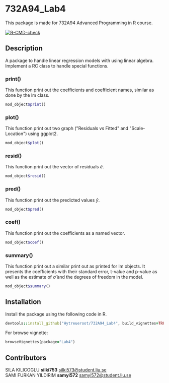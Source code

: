 # 732A94_Lab4

This package is made for 732A94 Advanced Programming in R course.

<!-- badges: start -->
[![R-CMD-check](https://github.com/Hytreueroot/732A94_Lab4/actions/workflows/R-CMD-check.yaml/badge.svg)](https://github.com/Hytreueroot/732A94_Lab4/actions/workflows/R-CMD-check.yaml)
<!-- badges: end -->


## Description
A package to handle linear regression models with using linear algebra.
Implement a RC class to handle special functions.

### print()
This function print out the coefficients and coefficient names, similar as done by the lm class.

```ruby
mod_object$print()
```

### plot()
This function print out two graph ("Residuals vs Fitted" and "Scale-Location") using ggplot2.
```ruby
mod_object$plot()
```

### resid()
This function print out the vector of residuals $\hat{e}$.

```ruby
mod_object$resid()
```

### pred()
This function print out the predicted values $\hat{y}$.

```ruby
mod_object$pred()
```

### coef()
This function print out the coefficients as a named vector.

```ruby
mod_object$coef()
```

### summary()
This function print out a similar print out as printed for lm objects. It presents the coefficients with their standard error, t-value and p-value as well as the estimate of $\hat{σ}$ and the degrees of freedom in the model.

```ruby
mod_object$summary()
```


## Installation
Install the package using the following code in R.

```ruby
devtools::install_github("Hytreueroot/732A94_Lab4", build_vignettes=TRUE)
```
For browse vignette:
```ruby
browseVignettes(package="Lab4")
```

## Contributors
SILA KILICOGLU        **silki753**          silki573@student.liu.se <br>
SAMI FURKAN YILDIRIM  **samyi572**          samyi572@student.liu.se
